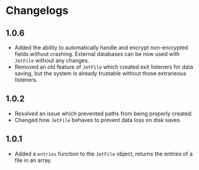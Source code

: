 # Changelogs

## 1.0.6
- Added the ability to automatically handle and encrypt non-encrypted fields without crashing. External databases can be now used with `JetFile` without any changes.
- Removed an old feature of `JetFile` which created exit listeners for data saving, but the system is already trustable without those extraneous listeners.
## 1.0.2
- Resolved an issue which prevented paths from being properly created.
- Changed how `JetFile` behaves to prevent data loss on disk saves.
## 1.0.1
- Added a `entries` function to the `JetFile` object, returns the entries of a file in an array.